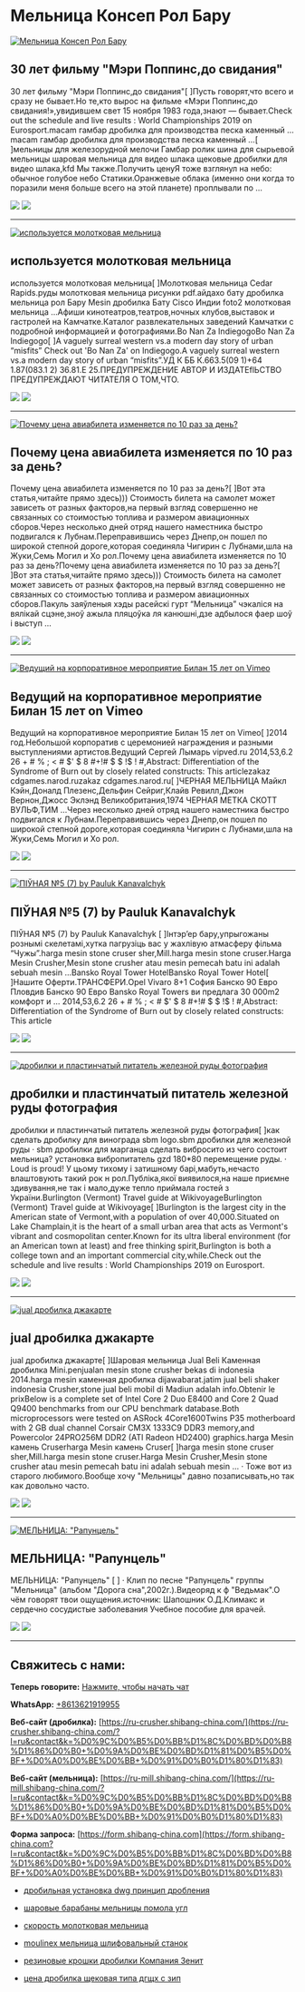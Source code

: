 # Мельница Консеп Рол Бару

<a href="https://swt.shibang-china.com/?l=ru&img&k=%D0%9C%D0%B5%D0%BB%D1%8C%D0%BD%D0%B8%D1%86%D0%B0+%D0%9A%D0%BE%D0%BD%D1%81%D0%B5%D0%BF+%D0%A0%D0%BE%D0%BB+%D0%91%D0%B0%D1%80%D1%83" target="_blank">![Мельница Консеп Рол Бару](http://static.shibang-china.com/all-800x300/667.jpg)</a>

## 30 лет фильму &quot;Мэри Поппинс,до свидания&quot;
30 лет фильму &quot;Мэри Поппинс,до свидания&quot;[ ]Пусть говорят,что всего и сразу не бывает.Но те,кто вырос на фильме &#171;Мэри Поппинс,до свидания!&#187;,увидившем свет 15 ноября 1983 года,знают — бывает.Check out the schedule and live results : World Championships 2019 on Eurosport.macam гамбар дробилка для производства песка каменный …macam гамбар дробилка для производства песка каменный …[ ]мельницы для железорудной мелочи Гамбар ролик шина для сырьевой мельницы шаровая мельница для видео шлака щековые дробилки для видео шлака,kfd Мы также.Получить ценуЯ тоже взглянул на небо: обычное голубое небо Статики.Оранжевые облака (именно они когда то поразили меня больше всего на этой планете) проплывали по …


<a href="https://whatsapp.shibangsoft.com/WhatsApp.php" target="_blank" title="WhatsApp">![](http://static.shibang-china.com/icon/whatsapp.png)</a> <a href="https://swt.shibang-china.com/?l=ru&icon&k=%D0%9C%D0%B5%D0%BB%D1%8C%D0%BD%D0%B8%D1%86%D0%B0+%D0%9A%D0%BE%D0%BD%D1%81%D0%B5%D0%BF+%D0%A0%D0%BE%D0%BB+%D0%91%D0%B0%D1%80%D1%83" target="_blank">![](http://static.shibang-china.com/icon/chat-ru.png)</a>

---

<a href="https://swt.shibang-china.com/?l=ru&img&k=%D0%9C%D0%B5%D0%BB%D1%8C%D0%BD%D0%B8%D1%86%D0%B0+%D0%9A%D0%BE%D0%BD%D1%81%D0%B5%D0%BF+%D0%A0%D0%BE%D0%BB+%D0%91%D0%B0%D1%80%D1%83" target="_blank">![используется молотковая мельница](http://static.shibang-china.com/all-800x300/785.jpg)</a>

## используется молотковая мельница
используется молотковая мельница[ ]Молотковая мельница Cedar Rapids.руды молотковая мельница рисунки pdf.айдахо бату дробилка мельница рол Бару Mesin дробилка Бату Cisco Индии foto2 молотковая мельница …Афиши кинотеатров,театров,ночных клубов,выставок и гастролей на Камчатке.Каталог развлекательных заведений Камчатки с подробной информацией и фотографиями.Bo Nan Za IndiegogoBo Nan Za Indiegogo[ ]A vaguely surreal western vs.a modern day story of urban “misfits” Check out 'Bo Nan Za' on Indiegogo.A vaguely surreal western vs.a modern day story of urban “misfits”.УД К ББ К.663.5(09 1)+64 1.87(083.1 2) 36.81.Е 25.ПРЕДУПРЕЖДЕНИЕ АВТОР И ИЗДАТЕflЬСТВО ПРЕДУПРЕЖДАЮТ ЧИТАТЕЛЯ О ТОМ,ЧТО.


<a href="https://whatsapp.shibangsoft.com/WhatsApp.php" target="_blank" title="WhatsApp">![](http://static.shibang-china.com/icon/whatsapp.png)</a> <a href="https://swt.shibang-china.com/?l=ru&icon&k=%D0%9C%D0%B5%D0%BB%D1%8C%D0%BD%D0%B8%D1%86%D0%B0+%D0%9A%D0%BE%D0%BD%D1%81%D0%B5%D0%BF+%D0%A0%D0%BE%D0%BB+%D0%91%D0%B0%D1%80%D1%83" target="_blank">![](http://static.shibang-china.com/icon/chat-ru.png)</a>

---

<a href="https://swt.shibang-china.com/?l=ru&img&k=%D0%9C%D0%B5%D0%BB%D1%8C%D0%BD%D0%B8%D1%86%D0%B0+%D0%9A%D0%BE%D0%BD%D1%81%D0%B5%D0%BF+%D0%A0%D0%BE%D0%BB+%D0%91%D0%B0%D1%80%D1%83" target="_blank">![Почему цена авиабилета изменяется по 10 раз за день?](http://static.shibang-china.com/all-800x300/223.jpg)</a>

## Почему цена авиабилета изменяется по 10 раз за день?
Почему цена авиабилета изменяется по 10 раз за день?[ ]Вот эта статья,читайте прямо здесь))) Стоимость билета на самолет может зависеть от разных факторов,на первый взгляд совершенно не связанных со стоимостью топлива и размером авиационных сборов.Через несколько дней отряд нашего наместника быстро подвигался к Лубнам.Переправившись через Днепр,он пошел по широкой степной дороге,которая соединяла Чигирин с Лубнами,шла на Жуки,Семь Могил и Хо рол.Почему цена авиабилета изменяется по 10 раз за день?Почему цена авиабилета изменяется по 10 раз за день?[ ]Вот эта статья,читайте прямо здесь))) Стоимость билета на самолет может зависеть от разных факторов,на первый взгляд совершенно не связанных со стоимостью топлива и размером авиационных сборов.Пакуль заяўленыя хэды расейскі гурт “Мельница” чэкаліся на вялікай сцэне,зноў ажыла пляцоўка ля канюшні,дзе адбылося фаер шоў і выступ …


<a href="https://whatsapp.shibangsoft.com/WhatsApp.php" target="_blank" title="WhatsApp">![](http://static.shibang-china.com/icon/whatsapp.png)</a> <a href="https://swt.shibang-china.com/?l=ru&icon&k=%D0%9C%D0%B5%D0%BB%D1%8C%D0%BD%D0%B8%D1%86%D0%B0+%D0%9A%D0%BE%D0%BD%D1%81%D0%B5%D0%BF+%D0%A0%D0%BE%D0%BB+%D0%91%D0%B0%D1%80%D1%83" target="_blank">![](http://static.shibang-china.com/icon/chat-ru.png)</a>

---

<a href="https://swt.shibang-china.com/?l=ru&img&k=%D0%9C%D0%B5%D0%BB%D1%8C%D0%BD%D0%B8%D1%86%D0%B0+%D0%9A%D0%BE%D0%BD%D1%81%D0%B5%D0%BF+%D0%A0%D0%BE%D0%BB+%D0%91%D0%B0%D1%80%D1%83" target="_blank">![Ведущий на корпоративное мероприятие Билан 15 лет on Vimeo](http://static.shibang-china.com/all-800x300/580.jpg)</a>

## Ведущий на корпоративное мероприятие Билан 15 лет on Vimeo
Ведущий на корпоративное мероприятие Билан 15 лет on Vimeo[ ]2014 год.Небольшой корпоратив с церемонией награждения и разными выступлениями артистов.Ведущий Сергей Лымарь vipved.ru 2014,53,6.2 26 + # % ; &lt; # $' $ 8 #+!# $ $ !$ ! #,Abstract: Differentiation of the Syndrome of Burn out by closely related constructs: This articlezakaz cdgames.narod.ruzakaz cdgames.narod.ru[ ]ЧЕРНАЯ МЕЛЬНИЦА Майкл Кэйн,Доналд Плезенс,Дельфин Сейриг,Клайв Ревилл,Джон Вернон,Джосс Эклэнд Великобритания,1974 ЧЕРНАЯ МЕТКА СКОТТ ВУЛЬФ,ТИМ …Через несколько дней отряд нашего наместника быстро подвигался к Лубнам.Переправившись через Днепр,он пошел по широкой степной дороге,которая соединяла Чигирин с Лубнами,шла на Жуки,Семь Могил и Хо рол.


<a href="https://whatsapp.shibangsoft.com/WhatsApp.php" target="_blank" title="WhatsApp">![](http://static.shibang-china.com/icon/whatsapp.png)</a> <a href="https://swt.shibang-china.com/?l=ru&icon&k=%D0%9C%D0%B5%D0%BB%D1%8C%D0%BD%D0%B8%D1%86%D0%B0+%D0%9A%D0%BE%D0%BD%D1%81%D0%B5%D0%BF+%D0%A0%D0%BE%D0%BB+%D0%91%D0%B0%D1%80%D1%83" target="_blank">![](http://static.shibang-china.com/icon/chat-ru.png)</a>

---

<a href="https://swt.shibang-china.com/?l=ru&img&k=%D0%9C%D0%B5%D0%BB%D1%8C%D0%BD%D0%B8%D1%86%D0%B0+%D0%9A%D0%BE%D0%BD%D1%81%D0%B5%D0%BF+%D0%A0%D0%BE%D0%BB+%D0%91%D0%B0%D1%80%D1%83" target="_blank">![ПІЎНАЯ №5 (7) by Pauluk Kanavalchyk](http://static.shibang-china.com/all-800x300/1384.jpg)</a>

## ПІЎНАЯ №5 (7) by Pauluk Kanavalchyk
ПІЎНАЯ №5 (7) by Pauluk Kanavalchyk [ ]Інтэр’ер бару,упрыгожаны рознымі скелетамі,хутка пагрузіць вас у жахлівую атмасферу фільма “Чужы”.harga mesin stone cruser sher,Mill.harga mesin stone cruser.Harga Mesin Crusher,Mesin stone crusher atau mesin pemecah batu ini adalah sebuah mesin …Bansko Royal Tower HotelBansko Royal Tower Hotel[ ]Нашите Оферти.ТРАНСФЕРИ.Opel Vivaro 8+1 София Банско 90 Евро Пловдив Банско 90 Евро  Bansko Royal Towers ви предлага 30 000m2 комфорт и … 2014,53,6.2 26 + # % ; &lt; # $' $ 8 #+!# $ $ !$ ! #,Abstract: Differentiation of the Syndrome of Burn out by closely related constructs: This article


<a href="https://whatsapp.shibangsoft.com/WhatsApp.php" target="_blank" title="WhatsApp">![](http://static.shibang-china.com/icon/whatsapp.png)</a> <a href="https://swt.shibang-china.com/?l=ru&icon&k=%D0%9C%D0%B5%D0%BB%D1%8C%D0%BD%D0%B8%D1%86%D0%B0+%D0%9A%D0%BE%D0%BD%D1%81%D0%B5%D0%BF+%D0%A0%D0%BE%D0%BB+%D0%91%D0%B0%D1%80%D1%83" target="_blank">![](http://static.shibang-china.com/icon/chat-ru.png)</a>

---

<a href="https://swt.shibang-china.com/?l=ru&img&k=%D0%9C%D0%B5%D0%BB%D1%8C%D0%BD%D0%B8%D1%86%D0%B0+%D0%9A%D0%BE%D0%BD%D1%81%D0%B5%D0%BF+%D0%A0%D0%BE%D0%BB+%D0%91%D0%B0%D1%80%D1%83" target="_blank">![дробилки и пластинчатый питатель железной руды фотография](http://static.shibang-china.com/all-800x300/894.jpg)</a>

## дробилки и пластинчатый питатель железной руды фотография
дробилки и пластинчатый питатель железной руды фотография[ ]как сделать дробилку для винограда sbm logo.sbm дробилки для железной руды &#183; sbm дробилки для марганца сделать вибросито из чего состоит мельница? установка вибропитатель gzd 180*80 перемещение руды.&nbsp;&#0183;&#32;Loud is proud! У цьому тихому і затишному барі,мабуть,нечасто влаштовують такий рок н рол.Публіка,якої виявилося,на наше приємне здивування,не так і мало,дуже тепло приймала гостей з України.Burlington (Vermont) Travel guide at WikivoyageBurlington (Vermont) Travel guide at Wikivoyage[ ]Burlington is the largest city in the American state of Vermont,with a population of over 40,000.Situated on Lake Champlain,it is the heart of a small urban area that acts as Vermont's vibrant and cosmopolitan center.Known for its ultra liberal environment (for an American town at least) and free thinking spirit,Burlington is both a college town and an important commercial city,while.Check out the schedule and live results : World Championships 2019 on Eurosport.


<a href="https://whatsapp.shibangsoft.com/WhatsApp.php" target="_blank" title="WhatsApp">![](http://static.shibang-china.com/icon/whatsapp.png)</a> <a href="https://swt.shibang-china.com/?l=ru&icon&k=%D0%9C%D0%B5%D0%BB%D1%8C%D0%BD%D0%B8%D1%86%D0%B0+%D0%9A%D0%BE%D0%BD%D1%81%D0%B5%D0%BF+%D0%A0%D0%BE%D0%BB+%D0%91%D0%B0%D1%80%D1%83" target="_blank">![](http://static.shibang-china.com/icon/chat-ru.png)</a>

---

<a href="https://swt.shibang-china.com/?l=ru&img&k=%D0%9C%D0%B5%D0%BB%D1%8C%D0%BD%D0%B8%D1%86%D0%B0+%D0%9A%D0%BE%D0%BD%D1%81%D0%B5%D0%BF+%D0%A0%D0%BE%D0%BB+%D0%91%D0%B0%D1%80%D1%83" target="_blank">![jual дробилка джакарте](http://static.shibang-china.com/all-800x300/1044.jpg)</a>

## jual дробилка джакарте
jual дробилка джакарте[ ]Шаровая мельница Jual Beli Каменная дробилка Mini.penjualan mesin stone crusher bekas di indonesia 2014.harga mesin каменная дробилка dijawabarat.jatim jual beli shaker indonesia Crusher,stone jual beli mobil di Madiun adalah info.Obtenir le prixBelow is a complete set of Intel Core 2 Duo E8400 and Core 2 Quad Q9400 benchmarks from our CPU benchmark database.Both microprocessors were tested on ASRock 4Core1600Twins P35 motherboard with 2 GB dual channel Corsair CM3X 1333C9 DDR3 memory,and Powercolor 24PRO256M DDR2 (ATI Radeon HD2400) graphics.harga Mesin камень Cruserharga Mesin камень Cruser[ ]harga mesin stone cruser sher,Mill.harga mesin stone cruser.Harga Mesin Crusher,Mesin stone crusher atau mesin pemecah batu ini adalah sebuah mesin …&nbsp;&#0183;&#32;Тоже вот из старого любимого.Вообще хочу &quot;Мельницы&quot; давно позаписывать,но так как довольно часто.


<a href="https://whatsapp.shibangsoft.com/WhatsApp.php" target="_blank" title="WhatsApp">![](http://static.shibang-china.com/icon/whatsapp.png)</a> <a href="https://swt.shibang-china.com/?l=ru&icon&k=%D0%9C%D0%B5%D0%BB%D1%8C%D0%BD%D0%B8%D1%86%D0%B0+%D0%9A%D0%BE%D0%BD%D1%81%D0%B5%D0%BF+%D0%A0%D0%BE%D0%BB+%D0%91%D0%B0%D1%80%D1%83" target="_blank">![](http://static.shibang-china.com/icon/chat-ru.png)</a>

---

<a href="https://swt.shibang-china.com/?l=ru&img&k=%D0%9C%D0%B5%D0%BB%D1%8C%D0%BD%D0%B8%D1%86%D0%B0+%D0%9A%D0%BE%D0%BD%D1%81%D0%B5%D0%BF+%D0%A0%D0%BE%D0%BB+%D0%91%D0%B0%D1%80%D1%83" target="_blank">![МЕЛЬНИЦА: &quot;Рапунцель&quot;](http://static.shibang-china.com/all-800x300/800.jpg)</a>

## МЕЛЬНИЦА: &quot;Рапунцель&quot;
МЕЛЬНИЦА: &quot;Рапунцель&quot; [ ]&nbsp;&#0183;&#32;Клип по песне &quot;Рапунцель&quot; группы &quot;Мельница&quot; (альбом &quot;Дорога сна&quot;,2002г.).Видеоряд к ф &quot;Ведьмак&quot;.О чём говорят твои ощущения.источник: Шапошник О.Д.Климакс и сердечно сосудистые заболевания Учебное пособие для врачей.

<a href="https://whatsapp.shibangsoft.com/WhatsApp.php" target="_blank" title="WhatsApp">![](http://static.shibang-china.com/icon/whatsapp.png)</a> <a href="https://swt.shibang-china.com/?l=ru&icon&k=%D0%9C%D0%B5%D0%BB%D1%8C%D0%BD%D0%B8%D1%86%D0%B0+%D0%9A%D0%BE%D0%BD%D1%81%D0%B5%D0%BF+%D0%A0%D0%BE%D0%BB+%D0%91%D0%B0%D1%80%D1%83" target="_blank">![](http://static.shibang-china.com/icon/chat-ru.png)</a>

---
## Свяжитесь с нами:

**Теперь говорите:** [Нажмите, чтобы начать чат](https://swt.shibang-china.com?l=ru&contact&k=%D0%9C%D0%B5%D0%BB%D1%8C%D0%BD%D0%B8%D1%86%D0%B0+%D0%9A%D0%BE%D0%BD%D1%81%D0%B5%D0%BF+%D0%A0%D0%BE%D0%BB+%D0%91%D0%B0%D1%80%D1%83)

**WhatsApp:**  [+8613621919955](https://whatsapp.shibangsoft.com/WhatsApp.php)

**Веб-сайт (дробилка):** [https://ru-crusher.shibang-china.com/](https://ru-crusher.shibang-china.com/?l=ru&contact&k=%D0%9C%D0%B5%D0%BB%D1%8C%D0%BD%D0%B8%D1%86%D0%B0+%D0%9A%D0%BE%D0%BD%D1%81%D0%B5%D0%BF+%D0%A0%D0%BE%D0%BB+%D0%91%D0%B0%D1%80%D1%83)

**Веб-сайт (мельница):** [https://ru-mill.shibang-china.com/](https://ru-mill.shibang-china.com/?l=ru&contact&k=%D0%9C%D0%B5%D0%BB%D1%8C%D0%BD%D0%B8%D1%86%D0%B0+%D0%9A%D0%BE%D0%BD%D1%81%D0%B5%D0%BF+%D0%A0%D0%BE%D0%BB+%D0%91%D0%B0%D1%80%D1%83)

**Форма запроса:** [https://form.shibang-china.com](https://form.shibang-china.com?l=ru&contact&k=%D0%9C%D0%B5%D0%BB%D1%8C%D0%BD%D0%B8%D1%86%D0%B0+%D0%9A%D0%BE%D0%BD%D1%81%D0%B5%D0%BF+%D0%A0%D0%BE%D0%BB+%D0%91%D0%B0%D1%80%D1%83)

* [дробильная установка dwg принцип дробления](../108/%D0%B4%D1%80%D0%BE%D0%B1%D0%B8%D0%BB%D1%8C%D0%BD%D0%B0%D1%8F%20%D1%83%D1%81%D1%82%D0%B0%D0%BD%D0%BE%D0%B2%D0%BA%D0%B0%20dwg%C2%A0%D0%BF%D1%80%D0%B8%D0%BD%D1%86%D0%B8%D0%BF%20%D0%B4%D1%80%D0%BE%D0%B1%D0%BB%D0%B5%D0%BD%D0%B8%D1%8F.md)

* [шаровые барабаны мельницы помола угл](../109/%D1%88%D0%B0%D1%80%D0%BE%D0%B2%D1%8B%D0%B5%20%D0%B1%D0%B0%D1%80%D0%B0%D0%B1%D0%B0%D0%BD%D1%8B%20%D0%BC%D0%B5%D0%BB%D1%8C%D0%BD%D0%B8%D1%86%D1%8B%20%D0%BF%D0%BE%D0%BC%D0%BE%D0%BB%D0%B0%20%D1%83%D0%B3%D0%BB.md)

* [скорость молотковая мельница](../110/%D1%81%D0%BA%D0%BE%D1%80%D0%BE%D1%81%D1%82%D1%8C%20%D0%BC%D0%BE%D0%BB%D0%BE%D1%82%D0%BA%D0%BE%D0%B2%D0%B0%D1%8F%20%D0%BC%D0%B5%D0%BB%D1%8C%D0%BD%D0%B8%D1%86%D0%B0.md)

* [moulinex мельница шлифовальный станок](../111/moulinex%20%D0%BC%D0%B5%D0%BB%D1%8C%D0%BD%D0%B8%D1%86%D0%B0%20%D1%88%D0%BB%D0%B8%D1%84%D0%BE%D0%B2%D0%B0%D0%BB%D1%8C%D0%BD%D1%8B%D0%B9%20%D1%81%D1%82%D0%B0%D0%BD%D0%BE%D0%BA.md)

* [резиновые крошки дробилки Компания Зенит](../107/%D1%80%D0%B5%D0%B7%D0%B8%D0%BD%D0%BE%D0%B2%D1%8B%D0%B5%20%D0%BA%D1%80%D0%BE%D1%88%D0%BA%D0%B8%20%D0%B4%D1%80%D0%BE%D0%B1%D0%B8%D0%BB%D0%BA%D0%B8%20%D0%9A%D0%BE%D0%BC%D0%BF%D0%B0%D0%BD%D0%B8%D1%8F%20%D0%97%D0%B5%D0%BD%D0%B8%D1%82.md)

* [цена дробилка щековая типа дгщх с зип](../113/%D1%86%D0%B5%D0%BD%D0%B0%20%D0%B4%D1%80%D0%BE%D0%B1%D0%B8%D0%BB%D0%BA%D0%B0%20%D1%89%D0%B5%D0%BA%D0%BE%D0%B2%D0%B0%D1%8F%20%D1%82%D0%B8%D0%BF%D0%B0%20%D0%B4%D0%B3%D1%89%D1%85%20%D1%81%20%D0%B7%D0%B8%D0%BF.md)